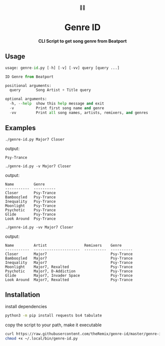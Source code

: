 <p align="center">🎵🆔</p>

<h1 align="center">Genre ID</h1>

<p align="center">
  <strong>CLI Script to get song genre from Beatport</strong>
</p>

## Usage


```python
usage: genre-id.py [-h] [-v] [-vv] query [query ...]

ID Genre from Beatport

positional arguments:
  query       Song Artist + Title query

optional arguments:
  -h, --help  show this help message and exit
  -v          Print first song name and genre
  -vv         Print all song names, artists, remixers, and genres
```


## Examples

`./genre-id.py Major7 Closer`

output:

```
Psy-Trance

```


`./genre-id.py -v Major7 Closer`

output:

```
Name         Genre
-----------  ----------
Closer       Psy-Trance
Bamboozled   Psy-Trance
Inequality   Psy-Trance
Moonlight    Psy-Trance
Psychotic    Psy-Trance
Glide        Psy-Trance
Look Around  Psy-Trance
```



`./genre-id.py -vv Major7 Closer`

output:

```
Name         Artist                 Remixers    Genre
-----------  ---------------------  ----------  ----------
Closer       Major7                             Psy-Trance
Bamboozled   Major7                             Psy-Trance
Inequality   Major7                             Psy-Trance
Moonlight    Major7, Rexalted                   Psy-Trance
Psychotic    Major7, D-Addiction                Psy-Trance
Glide        Major7, Invader Space              Psy-Trance
Look Around  Major7, Rexalted                   Psy-Trance
```


## Installation

install dependencies

```sh
python3 -m pip install requests bs4 tabulate
```

copy the script to your path, make it executable

```sh
curl https://raw.githubusercontent.com/theRemix/genre-id/master/genre-id.py > ~/.local/bin/genre-id.py
chmod +x ~/.local/bin/genre-id.py
```
